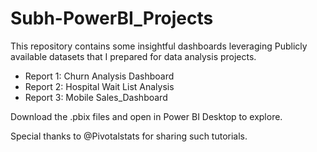 # Subh-PowerBI_Projects
This repository contains some insightful dashboards leveraging Publicly available datasets that I prepared for data analysis projects.

- Report 1: Churn Analysis Dashboard
- Report 2: Hospital Wait List Analysis
- Report 3: Mobile Sales_Dashboard

Download the .pbix files and open in Power BI Desktop to explore.

Special thanks to @Pivotalstats for sharing such tutorials. 

